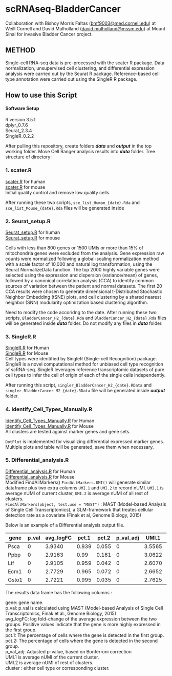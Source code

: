 # scRNAseq-BladderCancer
Collaboration with Bishoy Morris Faltas (bmf9003@med.cornell.edu) at Weill Cornell and David Mulholland (david.mulholland@mssm.edu) at Mount Sinai for invasive Bladder Cancer project.

## METHOD

Single-cell RNA-seq data is pre-processed with the scater R package. Data normalization, unsupervised cell clustering, and differential expression analysis were carried out by the Seurat R package. Reference-based cell type annotation were carried out using the SingleR R package.

## How to use this Script

#### Software Setup
R version 3.5.1<br />
dplyr_0.7.6 <br />
Seurat_2.3.4 <br />
SingleR_0.2.2 <br />

After pulling this repository, create folders **_data_** and **_output_** in the top working folder.
Move Cell Ranger analysis results into **_data_** folder.
Tree structure of directory:

### 1. scater.R
<a href="https://github.com/nyuhuyang/scRNAseq-BladderCancer/blob/master/R/Human/scater.R">scater.R</a> for human<br />
<a href="https://github.com/nyuhuyang/scRNAseq-BladderCancer/blob/master/R/Mouse/scater.R">scater.R</a> for mouse<br />
Initial quality control and remove low quality cells.

After running these two scripts, `sce_list_Human_{date}.Rda` and `sce_list_Mouse_{date}.Rda` files will be generated inside

### 2. Seurat_setup.R
<a href="https://github.com/nyuhuyang/scRNAseq-BladderCancer/blob/master/R/Human/Seurat_setup.R">Seurat_setup.R</a> for human<br />
<a href="https://github.com/nyuhuyang/scRNAseq-BladderCancer/blob/master/R/Mouse/Seurat_setup.R">Seurat_setup.R</a> for mouse<br />

Cells with less than 800 genes or 1500 UMIs or more than 15% of mitochondria genes were excluded from the analysis. Gene expression raw counts were normalized following a global-scaling normalization method with a scale factor of 10,000 and natural log transformation, using the Seurat NormalizeData function. The top 2000 highly variable genes were selected using the expression and dispersion (variance/mean) of genes, followed by a canonical correlation analysis (CCA) to identify common sources of variation between the patient and normal datasets. The first 20 CCA results were chosen to generate dimensional t-Distributed Stochastic Neighbor Embedding (tSNE) plots, and cell clustering by a shared nearest neighbor (SNN) modularity optimization based clustering algorithm.

Need to modify the code accoridng to the date. After running these two scripts, `BladderCancer_H2_{date}.Rda` and `BladderCancer_H2_{date}.Rda` files will be generated inside **_data_** folder.
 Do not modify any files in **_data_** folder.
 
### 3. SingleR.R
<a href="https://github.com/nyuhuyang/scRNAseq-BladderCancer/blob/master/R/Human/SingleR.R">SingleR.R</a> for Human<br />
<a href="https://github.com/nyuhuyang/scRNAseq-BladderCancer/blob/master/R/Mouse/SingleR.R">SingleR.R</a> for Mouse<br />
Cell types were identified by SingleR (Single-cell Recognition) package. SingleR is a novel computational method for unbiased cell type recognition of scRNA-seq. SingleR leverages reference transcriptomic datasets of pure cell types to infer the cell of origin of each of the single cells independently.

After running this script, `singler_BladderCancer_H2_{date}.RData` and `singler_BladderCancer_M2_{date}.RData` file will be generated inside **_output_** folder.

### 4. Identify_Cell_Types_Manually.R
<a href="https://github.com/nyuhuyang/scRNAseq-BladderCancer/blob/master/R/Human/Identify_Cell_Types_Manually.R">Identify_Cell_Types_Manually.R</a> for Human<br />
<a href="https://github.com/nyuhuyang/scRNAseq-BladderCancer/blob/master/R/Mouse/Identify_Cell_Types_Manually.R">Identify_Cell_Types_Manually.R</a> for Mouse<br />
All clusters are tested against marker genes and gene sets.

`DotPlot` is implemented for visualizing differential expressed marker genes.
Multiple plots and table will be generated, save them when necessary. 

### 5. Differential_analysis.R
<a href="https://github.com/nyuhuyang/scRNAseq-BladderCancer/blob/master/R/Human/Differential_analysis.R">Differential_analysis.R</a> for Human<br />
<a href="https://github.com/nyuhuyang/scRNAseq-BladderCancer/blob/master/R/Mouse/Differential_analysis.R">Differential_analysis.R</a> for Mouse<br />
Modified FindAllMarkers() `FindAllMarkers.UMI()` will generate similar dataframe plus two extra columns `UMI.1` and `UMI.2` to record nUMI. `UMI.1` is average nUMI of current cluster, `UMI.2` is average nUMI of all rest of clusters.<br />
`FindAllMarkers(object, test.use = "MAST")` : MAST (Model-based Analysis of Single Cell Transcriptomics), a GLM-framework that treates cellular detection rate as a covariate (Finak et al, Genome Biology, 2015)<br />

Below is an example of a Differential analysis output file.

| gene |   p_val | avg_logFC |  pct.1 |  pct.2 | p_val_adj |  UMI.1 |  UMI.2 |  cluster
| -----    | ------  | -------- | ----  | ----- | ------- | ------- | ------| --- |
| Psca    | 0 | 3.9340 | 0.939 | 0.055 | 0 | 3.5565 | 0.0339 | 0
| Ppbp    | 0 | 2.9163 | 0.99 | 0.161 | 0 | 3.0622 | 0.1834 | 0
| Ltf    | 0 | 2.9105 | 0.959 | 0.042 | 0 | 2.6070 | 0.0365 | 0
| Ecm1    | 0 | 2.7729 | 0.965 | 0.072 | 0 | 2.6652 | 0.0931 | 0
| Gsto1 | 0 | 2.7221 | 0.995 | 0.035 | 0 | 2.7625 | 0.0496 | 0

The results data frame has the following columns :

gene: gene name.<br />
p_val: p_val is calculated using MAST (Model-based Analysis of Single Cell Transcriptomics, Finak et al., Genome Biology, 2015) <br />
avg_logFC: log fold-change of the average expression between the two groups. Positive values indicate that the gene is more highly expressed in the first group.<br />
pct.1: The percentage of cells where the gene is detected in the first group.<br />
pct.2: The percentage of cells where the gene is detected in the second group.<br />
p_val_adj: Adjusted p-value, based on Bonferroni correction<br />
UMI.1 is average nUMI of the current cluster.<br />
UMI.2 is average nUMI of rest of clusters.<br />
cluster : either cell type or corresponding cluster.